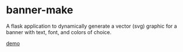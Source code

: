 # banner-make

A flask application to dynamically generate a vector (svg) graphic for a banner with text, font, and colors of choice.

[demo](http://www.vbmis.com/bmi/project/banner)
